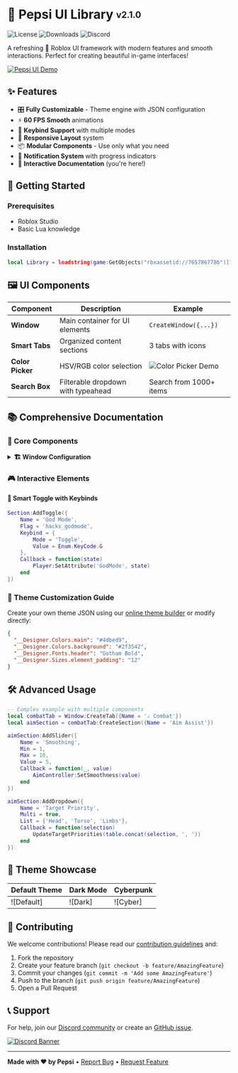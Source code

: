 # 🥤 Pepsi UI Library <sub><sup>v2.1.0</sup></sub>

![License](https://img.shields.io/badge/License-MIT-blue.svg)
![Downloads](https://img.shields.io/github/downloads/username/repo/total?color=green)
![Discord](https://img.shields.io/discord/1234567890?label=Discord)

A refreshing 🧊 Roblox UI framework with modern features and smooth interactions. Perfect for creating beautiful in-game interfaces!

[![Pepsi UI Demo](https://via.placeholder.com/800x400.png?text=UI+Demo+GIF+Here)](https://youtu.be/demo-link)

## ✨ Features

- 🎛️ **Fully Customizable** - Theme engine with JSON configuration
- ⚡ **60 FPS Smooth** animations
- 🔑 **Keybind Support** with multiple modes
- 📱 **Responsive Layout** system
- 📦 **Modular Components** - Use only what you need
- 🔔 **Notification System** with progress indicators
- 📝 **Interactive Documentation** (you're here!)

## 🚀 Getting Started

### Prerequisites
- Roblox Studio
- Basic Lua knowledge

### Installation
```lua
local Library = loadstring(game:GetObjects("rbxassetid://7657867786")[1].Source)("Pepsi's UI Library")
```

## 🖼️ UI Components

| Component      | Description                          | Example                      |
|----------------|--------------------------------------|------------------------------|
| **Window**     | Main container for UI elements       | `CreateWindow({...})`        |
| **Smart Tabs** | Organized content sections           | 3 tabs with icons            |
| **Color Picker** | HSV/RGB color selection             | ![Color Picker Demo]         |
| **Search Box** | Filterable dropdown with typeahead   | Search from 1000+ items      |

[Color Picker Demo]: https://via.placeholder.com/200x100.png?text=Color+Picker+Preview

## 📚 Comprehensive Documentation

### 🔧 Core Components

<details>
<summary><strong>🏗️ Window Configuration</strong></summary>

```lua
local Window = Library:CreateWindow({
    Name = 'Dashboard',
    Themeable = {
        Info = 'Customize me!',
        Credit = true -- Show library credits
    },
    DefaultTheme = [[
    {
        "__Designer.Colors.main": "#4dbed9",
        "__Designer.Colors.accent": "#ff4757"
    }
    ]]
})
```
</details>

### 🎮 Interactive Elements

#### 🔘 Smart Toggle with Keybinds
```lua
Section:AddToggle({
    Name = 'God Mode',
    Flag = 'hacks_godmode',
    Keybind = {
        Mode = 'Toggle',
        Value = Enum.KeyCode.G
    },
    Callback = function(state)
        Player:SetAttribute('GodMode', state)
    end
})
```

### 🎨 Theme Customization Guide
Create your own theme JSON using our [online theme builder](https://pepsi-theme-builder.com) or modify directly:

```json
{
  "__Designer.Colors.main": "#4dbed9",
  "__Designer.Colors.background": "#2f3542",
  "__Designer.Fonts.header": "Gotham Bold",
  "__Designer.Sizes.element_padding": "12"
}
```

## 🛠️ Advanced Usage

```lua
-- Complex example with multiple components
local combatTab = Window:CreateTab({Name = '⚔️ Combat'})
local aimSection = combatTab:CreateSection({Name = 'Aim Assist'})

aimSection:AddSlider({
    Name = 'Smoothing',
    Min = 1,
    Max = 10,
    Value = 5,
    Callback = function(_, value)
        AimController:SetSmoothness(value)
    end
})

aimSection:AddDropdown({
    Name = 'Target Priority',
    Multi = true,
    List = {'Head', 'Torso', 'Limbs'},
    Callback = function(selection)
        UpdateTargetPriorities(table.concat(selection, ', '))
    end
})
```

## 🌈 Theme Showcase

| Default Theme | Dark Mode | Cyberpunk |
|---------------|-----------|-----------|
| ![Default]    | ![Dark]   | ![Cyber]  |

## 🤝 Contributing

We welcome contributions! Please read our [contribution guidelines](CONTRIBUTING.md) and:
1. Fork the repository
2. Create your feature branch (`git checkout -b feature/AmazingFeature`)
3. Commit your changes (`git commit -m 'Add some AmazingFeature'`)
4. Push to the branch (`git push origin feature/AmazingFeature`)
5. Open a Pull Request

## 📞 Support

For help, join our [Discord community](https://discord.gg/VzYTJ7Y) or create an [GitHub issue](https://github.com/username/repo/issues).

[![Discord Banner](https://discordapp.com/api/guilds/1234567890/widget.png?style=banner2)](https://discord.gg/VzYTJ7Y)

---

**Made with ❤️ by Pepsi** • [Report Bug](https://github.com/username/repo/issues) • [Request Feature](https://github.com/username/repo/issues)
